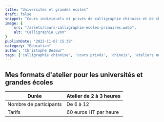 ```yaml
---
title: "Universités et grandes écoles"
draft: false
snippet: "Cours individuels et privés de calligraphie chinoise et de chinois."
image: {
    src: "/assets/cours-calligraphie-ecoles-primaires.webp",
    alt: "Calligraphie Lyon"
}
publishDate: "2022-11-07 15:39"
category: "Éducation"
author: "Christophe Desmur"
tags: ['calligraphie chinoise', 'cours privés', 'chinois', 'ateliers universitaires', 'écoles supérieures', 'formation artistique', 'culture asiatique', 'apprentissage', 'atelier créatif', 'enseignement']
---
```


## Mes formats d'atelier pour les universités et grandes écoles

| Durée                  | Atelier de 2 à 3 heures |
|------------------------|-------------------------|
| Nombre de participants | De 6 à 12               |
| Tarifs                 | 60 euros HT par heure   |
